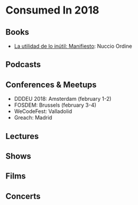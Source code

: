 # Consumed In 2018


## Books

- [La utilidad de lo inútil: Manifiesto](https://www.goodreads.com/book/show/19097397-la-utilidad-de-lo-in-til?ac): Nuccio Ordine

## Podcasts

## Conferences & Meetups

- DDDEU 2018: Amsterdam (february 1-2)
- FOSDEM: Brussels (february 3-4)
- WeCodeFest: Valladolid
- Greach: Madrid

## Lectures


## Shows


## Films


## Concerts

